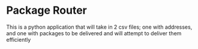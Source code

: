 # Package Router
This is a python application that will take in 2 csv files; one with addresses, and one with packages to be delivered and will attempt to deliver them efficiently
